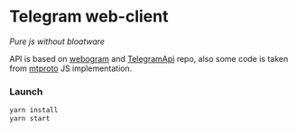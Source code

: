 # Telegram web-client

<i>Pure js without bloatware</i>

API is based on <a href="https://github.com/zhukov/webogram">webogram</a> and <a href="https://github.com/sunriselink/TelegramApi">TelegramApi</a> repo,
also some code is taken from <a href="https://github.com/zerobias/telegram-mtproto">mtproto</a> JS implementation.

### Launch

```bash
yarn install
yarn start
```
